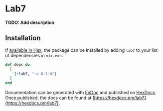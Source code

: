 # Lab7

**TODO: Add description**

## Installation

If [available in Hex](https://hex.pm/docs/publish), the package can be installed
by adding `lab7` to your list of dependencies in `mix.exs`:

```elixir
def deps do
  [
    {:lab7, "~> 0.1.0"}
  ]
end
```

Documentation can be generated with [ExDoc](https://github.com/elixir-lang/ex_doc)
and published on [HexDocs](https://hexdocs.pm). Once published, the docs can
be found at [https://hexdocs.pm/lab7](https://hexdocs.pm/lab7).

